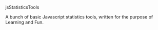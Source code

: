 jsStatisticsTools

A bunch of basic Javascript statistics tools, written for the purpose of Learning and Fun.

